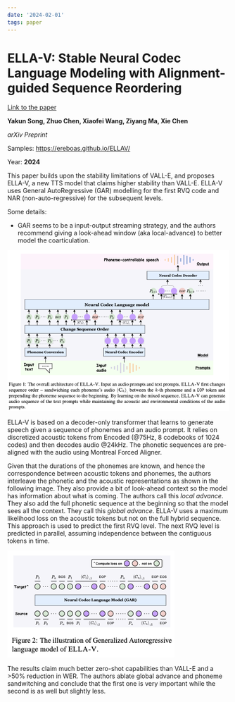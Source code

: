 ```yaml
---
date: '2024-02-01'
tags: paper
---
```

# ELLA-V: Stable Neural Codec Language Modeling with Alignment-guided Sequence Reordering

[Link to the paper](https://arxiv.org/abs/2401.07333)

**Yakun Song, Zhuo Chen, Xiaofei Wang, Ziyang Ma, Xie Chen**

*arXiv Preprint*

Samples: https://ereboas.github.io/ELLAV/

Year: **2024**

This paper builds upon the stability limitations of VALL-E, and proposes ELLA-V, a new TTS model that claims higher stability than VALL-E. ELLA-V uses General AutoRegressive (GAR) modelling for the first RVQ code and NAR (non-auto-regressive) for the subsequent levels. 

Some details:
- GAR seems to be a input-output streaming strategy, and the authors recommend giving a look-ahead window (aka local-advance) to better model the coarticulation.

![](assets/song2024/architecture.png)

ELLA-V is based on a decoder-only transformer that learns to generate speech given a sequence of phonemes and an audio prompt. It relies on discretized acoustic tokens from Encoded (@75Hz, 8 codebooks of 1024 codes) and then decodes audio @24kHz. The phonetic sequences are pre-aligned with the audio using Montreal Forced Aligner.

Given that the durations of the phonemes are known, and hence the correspondence between acoustic tokens and phonemes, the authors interleave the phonetic and the acoustic representations as shown in the following image. They also provide a bit of look-ahead context so the model has information about what is coming. The authors call this _local advance_. They also add the full phonetic sequence at the beginning so that the model sees all the context. They call this _global advance_.  ELLA-V uses a maximum likelihood loss on the acoustic tokens but not on the full hybrid sequence.  This approach is used to predict the first RVQ level. The next RVQ level is predicted in parallel, assuming independence between the contiguous tokens in time.

![](assets/song2024/interleaving.png)

The results claim much better zero-shot capabilities than VALL-E and a >50% reduction in WER. The authors ablate global advance and phoneme sandwitching and conclude that the first one is very important while the second is as well but slightly less.